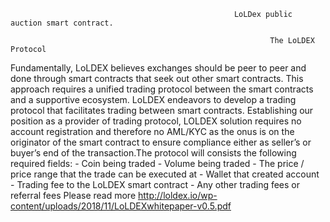                                                       LoLDex public auction smart contract.

                                                              The LoLDEX Protocol
Fundamentally, LoLDEX believes exchanges should be peer to peer and done through smart contracts that seek out other smart contracts. This approach requires a unified trading protocol between the smart contracts and a supportive ecosystem. LoLDEX endeavors to develop a trading protocol that facilitates trading between smart contracts. Establishing our position as a provider of trading protocol, LOLDEX solution requires no account registration and therefore no AML/KYC as the onus is on the originator of the smart contract to ensure compliance either as seller’s or buyer’s end of the transaction.The protocol will consists the following required fields:
                      - Coin being traded
                      - Volume being traded
                      - The price / price range that the trade can be executed at
                      - Wallet that created account
                      - Trading fee to the LoLDEX smart contract
                      - Any other trading fees or referral fees
Please read more http://loldex.io/wp-content/uploads/2018/11/LoLDEXwhitepaper-v0.5.pdf
